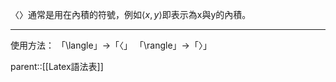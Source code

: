 〈〉通常是用在內積的符號，例如$\langle x,y\rangle$即表示為x與y的內積。
- - - 
使用方法：
「\\langle」$\rightarrow$「〈」
「\\rangle」$\rightarrow$「〉」

parent::[[Latex語法表]]
